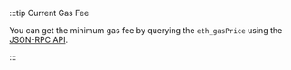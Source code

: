 :::tip Current Gas Fee

You can get the minimum gas fee by querying the `eth_gasPrice` using the [JSON-RPC API](../reference/json-rpc-spec.md/#json-rpc-methods-according-to-ethereum-client-api).

:::